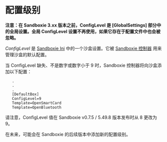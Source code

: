 # 配置级别

**注意：在 Sandboxie 3.xx 版本之前，ConfigLevel 是 [GlobalSettings] 部分中的全局设置。全局 ConfigLevel 设置不再使用，如果它存在于配置文件中也会被忽略。**

_ConfigLevel_ 是 [Sandboxie Ini](SandboxieIni.md) 中的一个沙盒设置。它被 [Sandboxie 控制器](SandboxieControl.md) 用来管理沙盒的默认配置。

当 ConfigLevel 缺失、不是数字或数字小于 9 时，Sandboxie 控制器将向沙盒添加以下配置：

```
   .
   .
   .
   [DefaultBox]
   ConfigLevel=9
   Template=OpenSmartCard
   Template=OpenBluetooth
```

请注意，ConfigLevel 值在 Sandboxie v0.7.5 / 5.49.8 版本发布时从 8 更改为 9。

在未来，可能会在 Sandboxie 的后续版本中添加新的配置级别。 